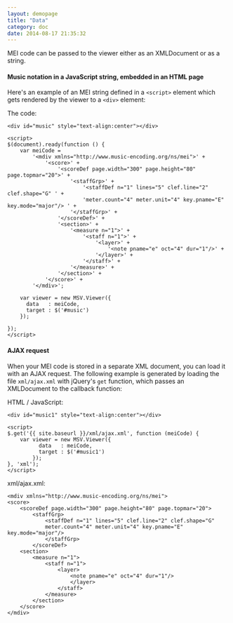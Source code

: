 ```yaml
---
layout: demopage
title: "Data"
category: doc
date: 2014-08-17 21:35:32
---
```


MEI code can be passed to the viewer either as an XMLDocument or as a string.

#### Music notation in a JavaScript string, embedded in an HTML page

Here's an example of an MEI string defined in a `<script>` element which gets rendered by the viewer to a `<div>` element:

<div id="music" style="text-align:center"></div>

<script>
$(document).ready(function () {
    var meiCode =
        '<mdiv xmlns="http://www.music-encoding.org/ns/mei">' + 
            '<score>' +
                '<scoreDef page.width="300" page.height="80" page.topmar="20">' +
                    '<staffGrp>' +
                        '<staffDef n="1" lines="5" clef.line="2" clef.shape="G" ' +
                        'meter.count="4" meter.unit="4" key.pname="E" key.mode="major"/> ' +
                    '</staffGrp>' + 
                '</scoreDef>' + 
                '<section>' + 
                    '<measure n="1">' + 
                        '<staff n="1">' +
                            '<layer>' + 
                                '<note pname="e" oct="4" dur="1"/>' +
                            '</layer>' + 
                        '</staff>' + 
                    '</measure>' +
                '</section>' + 
            '</score>' +
        '</mdiv>';

    var viewer = new MSV.Viewer({
      data   : meiCode,
      target   : $('#music'),
      useMeiLib: false
    });
    
});
</script>

The code:

```
<div id="music" style="text-align:center"></div>

<script>
$(document).ready(function () {
    var meiCode =
        '<mdiv xmlns="http://www.music-encoding.org/ns/mei">' + 
            '<score>' +
                '<scoreDef page.width="300" page.height="80" page.topmar="20">' +
                    '<staffGrp>' +
                        '<staffDef n="1" lines="5" clef.line="2" clef.shape="G" ' +
                        'meter.count="4" meter.unit="4" key.pname="E" key.mode="major"/> ' +
                    '</staffGrp>' + 
                '</scoreDef>' + 
                '<section>' + 
                    '<measure n="1">' + 
                        '<staff n="1">' +
                            '<layer>' + 
                                '<note pname="e" oct="4" dur="1"/>' +
                            '</layer>' + 
                        '</staff>' + 
                    '</measure>' +
                '</section>' + 
            '</score>' +
        '</mdiv>';

    var viewer = new MSV.Viewer({
      data   : meiCode,
      target : $('#music')
    });
    
});
</script>
```



#### AJAX request 

When your MEI code is stored in a separate XML document, you can load it with an AJAX request.
The following example is generated by loading the file `xml/ajax.xml` with jQuery's `get` function, 
which passes an XMLDocument to the callback function:

<div id="music1" style="text-align:center"></div>

<script>
$.get('{{ site.baseurl }}/xml/ajax.xml', function (meiCode) {
    var viewer = new MSV.Viewer({
          data   : meiCode,
          target   : $('#music1'),
          useMeiLib: false
        });
}, 'xml');
</script>

HTML / JavaScript:

```
<div id="music1" style="text-align:center"></div>

<script>
$.get('{{ site.baseurl }}/xml/ajax.xml', function (meiCode) {
    var viewer = new MSV.Viewer({
          data   : meiCode, 
          target : $('#music1')
        });
}, 'xml');
</script>
```


xml/ajax.xml:

```
<mdiv xmlns="http://www.music-encoding.org/ns/mei">
<score>
    <scoreDef page.width="300" page.height="80" page.topmar="20">
        <staffGrp>
            <staffDef n="1" lines="5" clef.line="2" clef.shape="G"
            meter.count="4" meter.unit="4" key.pname="E" key.mode="major"/>
            </staffGrp>
        </scoreDef>
    <section>
        <measure n="1">
            <staff n="1">
                <layer>
                    <note pname="e" oct="4" dur="1"/>
                    </layer>
                </staff>
            </measure>
        </section>
    </score>
</mdiv>
```

